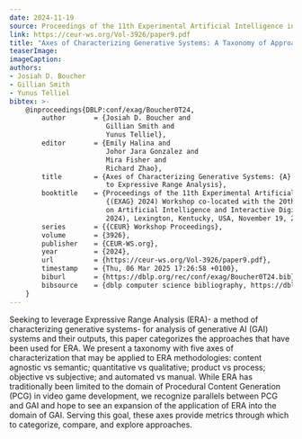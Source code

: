 ```yaml
---
date: 2024-11-19
source: Proceedings of the 11th Experimental Artificial Intelligence in Games
link: https://ceur-ws.org/Vol-3926/paper9.pdf
title: "Axes of Characterizing Generative Systems: A Taxonomy of Approaches to Expressive Range Analysis"
teaserImage: 
imageCaption: 
authors:
- Josiah D. Boucher
- Gillian Smith
- Yunus Telliel
bibtex: >-
    @inproceedings{DBLP:conf/exag/Boucher0T24,
        author       = {Josiah D. Boucher and
                        Gillian Smith and
                        Yunus Telliel},
        editor       = {Emily Halina and
                        Johor Jara Gonzalez and
                        Mira Fisher and
                        Richard Zhao},
        title        = {Axes of Characterizing Generative Systems: {A} Taxonomy of Approaches
                        to Expressive Range Analysis},
        booktitle    = {Proceedings of the 11th Experimental Artificial Intelligence in Games
                        {(EXAG} 2024) Workshop co-located with the 20th {AAAI} Conference
                        on Artificial Intelligence and Interactive Digital Entertainment {(AIIDE}
                        2024), Lexington, Kentucky, USA, November 19, 2024},
        series       = {{CEUR} Workshop Proceedings},
        volume       = {3926},
        publisher    = {CEUR-WS.org},
        year         = {2024},
        url          = {https://ceur-ws.org/Vol-3926/paper9.pdf},
        timestamp    = {Thu, 06 Mar 2025 17:26:58 +0100},
        biburl       = {https://dblp.org/rec/conf/exag/Boucher0T24.bib},
        bibsource    = {dblp computer science bibliography, https://dblp.org}
    }
---
```


Seeking to leverage Expressive Range Analysis (ERA)- a method of characterizing generative systems- for analysis of generative AI (GAI) systems and their outputs, this paper categorizes the approaches that have been used for ERA. We present a taxonomy with five axes of characterization that may be applied to ERA methodologies: content agnostic vs semantic; quantitative vs qualitative; product vs process; objective vs subjective; and automated vs manual. While ERA has traditionally been limited to the domain of Procedural Content Generation (PCG) in video game development, we recognize parallels between PCG and GAI and hope to see an expansion of the application of ERA into the domain of GAI. Serving this goal, these axes provide metrics through which to categorize, compare, and explore approaches.